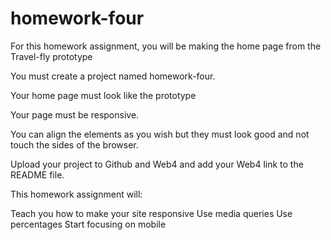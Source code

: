# homework-four

For this homework assignment, you will be making the home page from the Travel-fly prototype

You must create a project named homework-four.

Your home page must look like the prototype

Your page must be responsive.

You can align the elements as you wish but they must look good and not touch the sides of the browser.

Upload your project to Github and Web4 and add your Web4 link to the README file.

This homework assignment will:

Teach you how to make your site responsive
Use media queries
Use percentages
Start focusing on mobile
